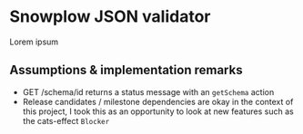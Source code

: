# Snowplow JSON validator

Lorem ipsum

## Assumptions & implementation remarks

- GET /schema/id returns a status message with an `getSchema` action
- Release candidates / milestone dependencies are okay in the context of this project, I took this as an opportunity to look at new features such as the cats-effect `Blocker`